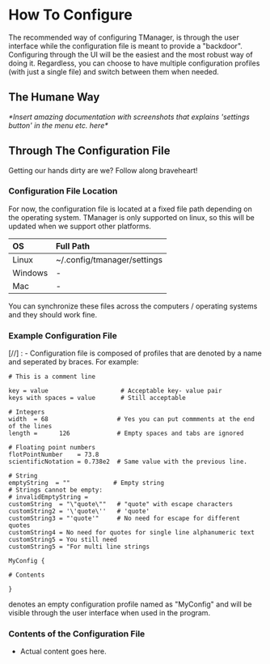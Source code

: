 # How To Configure
The recommended way of configuring TManager, is through the user interface while the configuration file is meant to provide a "backdoor". Configuring through the UI will be the easiest and the most robust way of doing it. Regardless, you can choose to have multiple configuration profiles (with just a single file) and switch between them when needed.

## The Humane Way
*\*Insert amazing documentation with screenshots that explains 'settings button' in the menu etc. here\**

## Through The Configuration File
Getting our hands dirty are we? Follow along braveheart!

### Configuration File Location
For now, the configuration file is located at a fixed file path depending on the operating system. TManager is only supported on linux, so this will be updated when we support other platforms.

| OS | Full Path |
| :---|:---|
| Linux   | ~/.config/tmanager/settings |
Windows | -
| Mac | - |


You can synchronize these files across the computers / operating systems and they should work fine.

### Example Configuration File

[//] : - Configuration file is composed of profiles that are denoted by a name and seperated by braces. For example:


```
# This is a comment line

key = value                    # Acceptable key- value pair
keys with spaces = value       # Still acceptable

# Integers
width  = 68                   # Yes you can put commments at the end of the lines
length =      126             # Empty spaces and tabs are ignored

# Floating point numbers
flotPointNumber    = 73.8
scientificNotation = 0.738e2  # Same value with the previous line.

# String
emptyString  = ""            # Empty string
# Strings cannot be empty:
# invalidEmptyString =       
customString  = "\"quote\""   # "quote" with escape characters
customString2 = '\'quote\''   # 'quote'
customString3 = "'quote'"     # No need for escape for different quotes
customString4 = No need for quotes for single line alphanumeric text
customString5 = You still need 
customString5 = "For multi line strings

MyConfig {

# Contents

}
```

denotes an empty configuration profile named as "MyConfig" and will be visible through the user interface when used in the program.


### Contents of the Configuration File

- Actual content goes here.
